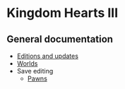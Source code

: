# Kingdom Hearts III

## General documentation

* [Editions and updates](updates.md)
* [Worlds](worlds.md)
* Save editing
    * [Pawns](pawns.md)